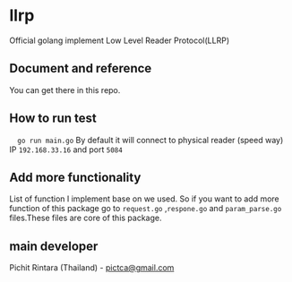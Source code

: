 

# llrp
Official golang implement Low Level Reader Protocol(LLRP)
## Document and reference
You can get there in this repo.
## How to run test
```   go run main.go ```
By default it will connect to physical reader (speed way) IP `192.168.33.16` and port `5084`

## Add more functionality
List of function I implement base on we used. So if you want to add more function of this package go to `request.go` ,`respone.go` and `param_parse.go` files.These files are core of this package.
### 
 
## main developer
Pichit Rintara (Thailand) - pictca@gmail.com
